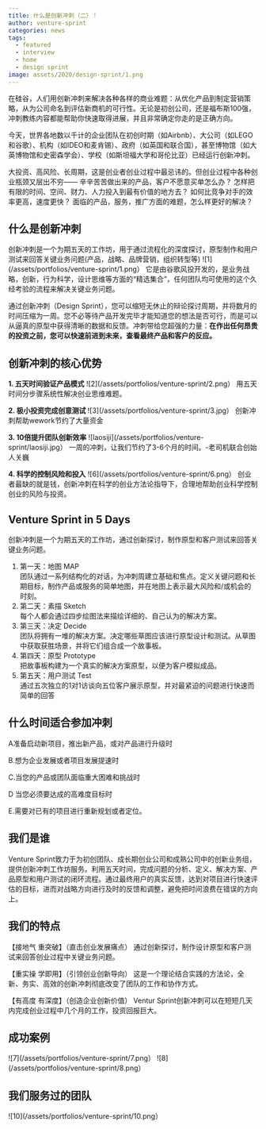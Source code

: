 ```yaml
---
title: 什么是创新冲刺（二）！
author: venture-sprint
categories: news
tags:
  - featured
  - interview
  - home
  - design sprint
image: assets/2020/design-sprint/1.png
---
```

在硅谷，人们用创新冲刺来解决各种各样的商业难题：从优化产品到制定营销策略，从为公司命名到评估新商机的可行性。无论是初创公司，还是福布斯100强，冲刺教练内容都能帮助你快速取得进展，并且非常确定你走的是正确方向。

今天，世界各地数以千计的企业团队在初创时期（如Airbnb）、大公司（如LEGO和谷歌）、机构（如IDEO和麦肯锡）、政府（如英国和联合国），甚至博物馆（如大英博物馆和史密森学会）、学校（如斯坦福大学和哥伦比亚）已经运行创新冲刺。

大投资、高风险、长周期，这是创业者创业过程中最忌讳的。但创业过程中各种创业瓶颈又层出不穷——
辛辛苦苦做出来的产品，客户不愿意买单怎么办？
怎样把有限的时间、空间、财力、人力投入到最有价值的地方去？
如何比竞争对手的效率更高，速度更快？
面临的产品，服务，推广方面的难题，怎么样更好的解决？

## 什么是创新冲刺

创新冲刺是一个为期五天的工作坊，用于通过流程化的深度探讨，原型制作和用户测试来回答关键业务问题(产品，战略、品牌营销，组织转型等)
![1](/assets/portfolios/venture-sprint/1.png）
它是由谷歌风投开发的，是业务战略，创新，行为科学，设计思维等方面的“精选集合”，任何团队均可使用的这个久经考验的流程来解决关键业务问题。

通过创新冲刺（Design Sprint），您可以缩短无休止的辩论探讨周期，并将数月的时间压缩为一周。您不必等待产品开发完毕才能知道您的想法是否可行，而是可以从逼真的原型中获得清晰的数据和反馈。冲刺带给您超强的力量：**在作出任何昂贵的投资之前，您可以快速前进到未来，查看最终产品和客户的反应。**

## 创新冲刺的核心优势

**1. 五天时间验证产品模式**
![2](/assets/portfolios/venture-sprint/2.png）
用五天时间分步骤系统性解决创业思维难题。

**2. 极小投资完成创意测试**
![3](/assets/portfolios/venture-sprint/3.jpg）
创新冲刺帮助wework节约了大量资金

**3. 10倍提升团队创新效率**
![laosiji](/assets/portfolios/venture-sprint/laosiji.jpg）
一周的冲刺，让我们节约了3-6个月的时间。-老司机联合创始人关巍

**4. 科学的控制风险和投入**
![6](/assets/portfolios/venture-sprint/6.png）
创业者最缺的就是钱，创新冲刺在科学的创业方法论指导下，合理地帮助创业科学控制创业的风险与投资。

## Venture Sprint in 5 Days

创新冲刺是一个为期五天的工作坊，通过创新探讨，制作原型和客户测试来回答关键业务问题。

1. 第一天：地图 MAP  
    团队通过一系列结构化的对话，为冲刺周建立基础和焦点。定义关键问题和长期目标，制作产品或服务的简单地图，并在地图上表示最大风险和/或机会的时刻。
1. 第二天：素描 Sketch  
    每个人都会通过四步绘图法来描绘详细的、自己认为的解决方案。
1. 第三天：决定  Decide  
    团队将拥有一堆的解决方案。决定哪些草图应该进行原型设计和测试。从草图中获取获胜场景，并将它们组合成一个故事板。
1. 第四天：原型 Prototype  
    把故事板构建为一个真实的解决方案原型，以便为客户模拟成品。
1. 第五天：用户测试 Test  
    通过五次独立的1对1访谈向五位客户展示原型，并对最紧迫的问题进行快速而简单的回答

## 什么时间适合参加冲刺

A准备启动新项目，推出新产品，或对产品进行升级时

B.想为企业发展或者项目发展提速时

C.当您的产品或团队面临重大困难和挑战时

D 当您必须要达成的高难度目标时

E.需要对已有的项目进行重新规划或者定位。

## 我们是谁

Venture Sprint致力于为初创团队、成长期创业公司和成熟公司中的创新业务组，提供创新冲刺工作坊服务。利用五天时间，完成问题的分析、定义、解决方案、产品原型和用户测试的闭环流程。通过最终用户的真实反馈，达到对项目进行快速评估的目标，进而对战略方向进行及时的反馈和调整，避免把时间浪费在错误的方向上。

## 我们的特点

【接地气  重突破】（直击创业发展痛点）
通过创新探讨，制作设计原型和客户测试来回答创业过程中关键业务问题。

【重实操 学即用】（引领创业创新导向）
这是一个理论结合实践的方法论，全新、务实、高效的创新冲刺彻底改变了团队的工作和协作方式。

【有高度  有深度】（创造企业创新价值）
Ventur Sprint创新冲刺可以在短短几天内完成创业过程中几个月的工作，投资回报巨大。

## 成功案例

![7](/assets/portfolios/venture-sprint/7.png）
![8](/assets/portfolios/venture-sprint/8.png）

## 我们服务过的团队

![10](/assets/portfolios/venture-sprint/10.png）
